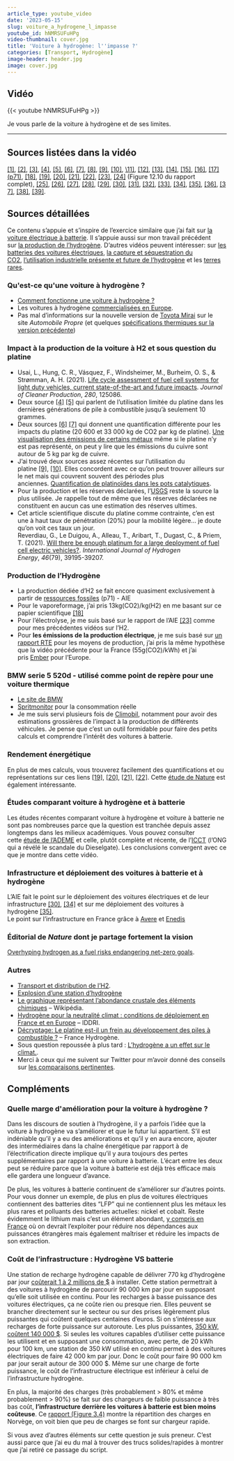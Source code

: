 ```yaml
---
article_type: youtube_video
date: '2023-05-15'
slug: voiture_a_hydrogene_l_impasse
youtube_id: hNMRSUFuHPg
video-thumbnail: cover.jpg
title: 'Voiture à hydrogène: l''impasse ?'
categories: [Transport, Hydrogène]
image-header: header.jpg
image: cover.jpg
---
```


## Vidéo

{{< youtube hNMRSUFuHPg >}}

Je vous parle de la voiture à hydrogène et de ses limites.

<hr>

## Sources listées dans la vidéo

[\[1\]](https://www.automobile-propre.com/voitures/toyota-mirai/), [\[2\]](https://toyota-cms-media.s3.amazonaws.com/wp-content/uploads/2019/09/2019_Mirai_Product_Information.pdf), [\[3\]](https://www.sciencedirect.com/science/article/pii/S0959652620351301), [\[4\]](https://fuelcellsworks.com/news/bosch-fuel-cells-need-1-10-platinum-used-in-current-fuel-cells/), [\[5\]](https://www.caradisiac.com/nouvelle-toyota-mirai-2021-le-pari-technologique-deuxieme-acte-186593.htm), [\[6\]](https://www.strategie.gouv.fr/sites/strategie.gouv.fr/files/atoms/files/fs-2020-na96-externalite-carbone-metaux-octobre.pdf), [\[7\]](https://ipa-news.de/assets/sustainability/Environmental%20Profile_LR.pdf), [\[8\]](https://elements.visualcapitalist.com/the-carbon-emissions-of-producing-energy-transition-metals-charted/), [\[9\]](https://newagemetals.com/platinum-fundamentals-and-its-role-for-a-greener-future/), [\[10\]](https://www.miningweekly.com/article/platinum-jewellery-continuing-to-drive-25-of-platinum-demand-2022-05-20), [\11\]](https://www.ocim.eu/fr/le-platine-et-les-platinoides-ont-largement-tire-leur-epingle-du-jeu-en-2020-quen-sera-t-il-pour-la-suite-2/), [\[12\]](https://pubs.usgs.gov/periodicals/mcs2023/mcs2023-platinum-group.pdf), [\[13\]](https://climobil.connecting-project.lu/), [\[14\]](https://www.ecologie.gouv.fr/sites/default/files/Info%20GES_Guide%20m%C3%A9thodo.pdf), [\[15\]](https://www.bmw.fr/fr/voiture-neuve.html#/results?filters=%7B%22MARKETING_SERIES%22%3A%5B%225%22%5D,%22MARKETING_MODEL_RANGE%22%3A%5B%225_G30%22,%225_G31%22%5D,%22ENGINE_TYPE%22%3A%5B%22DIESEL%22%5D,%22PURCHASE_ONLINE%22%3A%5Btrue%5D%7D), [\[16\]](https://www.spritmonitor.de/fr/apercu/6-BMW/38-5er.html?fueltype=1&constyear_s=2019&exactmodel=520d&powerunit=2), [\[17\](p71)](https://iea.blob.core.windows.net/assets/c5bc75b1-9e4d-460d-9056-6e8e626a11c4/GlobalHydrogenReview2022.pdf), [\[18\]](https://pubs.rsc.org/en/content/articlelanding/2019/EE/C8EE02079E), [\[19\]](https://traton.com/en/newsroom/press-releases/fraunhofer-analysis-battery-electric-trucks-advantage-over-hydrogen-trucks.html), [\[20\]](https://www.volkswagenag.com/en/news/stories/2019/08/hydrogen-or-battery--that-is-the-question.html), [\[21\]](https://www.transportenvironment.org/wp-content/uploads/2020/12/2020_12_Briefing_feasibility_study_renewables_decarbonisation.pdf), [\[22\]](https://www.fluxpower.com/blog/hydrogen-fuel-cell-efficiency-how-does-it-compare-to-lithium-ion), [\[23\]](https://www.iea.org/reports/the-future-of-hydrogen), [\[24\]](https://www.rte-france.com/analyses-tendances-et-prospectives/bilan-previsionnel-2050-futurs-energetiques) (Figure 12.10 du rapport complet), [\[25\]](https://ember-climate.org/insights/research/european-electricity-review-2022/), [\[26\]](https://lereveilleur.com/la-voiture-electrique-est-elle-ecologique/), [\[27\]](https://librairie.ademe.fr/changement-climatique-et-energie/4213-analyse-de-cycle-de-vie-relative-a-l-hydrogene.html), [\[28\]](https://theicct.org/sites/default/files/publications/Global-LCA-passenger-cars-jul2021_0.pdf), [[29\]](https://www.automobile-propre.com/voitures/tesla-model-s/fiche-technique/), [\[30\]](https://www.iea.org/reports/electric-vehicles), [\[31\]](https://www.avere-france.org/publication/barometre-82-107-points-de-recharge-ouverts-au-public-fin-decembre-2022/), [\[32\]](https://data.enedis.fr/pages/points-de-charge/), [\[33\]](https://www.h2-mobile.fr/stations-hydrogene/), [\[34\]](https://www.iea.org/reports/global-ev-outlook-2022/trends-in-electric-light-duty-vehicles), [\[35\]](https://iea.blob.core.windows.net/assets/c5bc75b1-9e4d-460d-9056-6e8e626a11c4/GlobalHydrogenReview2022.pdf), [\[36\]](https://www.transitionsenergies.com/combien-voitures-monde/), [\[37\]](https://www.autoplus.fr/environnement/vehicule-a-hydrogene-on-france-2022-552633.html#item=1), [\[38\]](https://www.nature.com/articles/s41558-021-01032-7), [\[39\]](https://www.nature.com/articles/d41586-022-03693-6).

## Sources détaillées

Ce contenu s’appuie et s’inspire de l’exercice similaire que j’ai fait sur [la voiture électrique à batterie](https://lereveilleur.com/la-voiture-electrique-est-elle-ecologique/). Il s’appuie aussi sur mon travail précédent sur [la production de l’hydrogène](https://www.youtube.com/watch?v=_sqYx8K_m9c). D’autres vidéos peuvent intéresser: sur [les batteries des voitures électriques](https://www.youtube.com/watch?v=xVroWRO0duI), [la capture et séquestration du CO2](https://www.youtube.com/watch?v=AQlqQEhVi1M), [l’utilisation industrielle présente et future de l’hydrogène](https://www.youtube.com/watch?v=NB9We5wwGPo) et les [terres rares](https://www.youtube.com/watch?v=OAyYSlMhgI4).

### Qu'est-ce qu'une voiture à hydrogène ?

- [Comment fonctionne une voiture à hydrogène ?](https://www.h2-mobile.fr/dossiers/fonctionnement-voiture-hydrogene-comment-ca-marche/)  
- Les voitures à hydrogène [commercialisées en Europe](https://www.h2-mobile.fr/vehicules/voiture-hydrogene/).  
- Pas mal d’informations sur la nouvelle version de [Toyota Mirai](https://www.automobile-propre.com/voitures/toyota-mirai/) sur le site _Automobile Propre_ (et quelques [spécifications thermiques sur la version précédente](https://toyota-cms-media.s3.amazonaws.com/wp-content/uploads/2019/09/2019_Mirai_Product_Information.pdf))

### Impact à la production de la voiture à H2 et sous question du platine

- Usai, L., Hung, C. R., Vásquez, F., Windsheimer, M., Burheim, O. S., & Strømman, A. H. (2021). [Life cycle assessment of fuel cell systems for light duty vehicles, current state-of-the-art and future impacts](https://www.sciencedirect.com/science/article/pii/S0959652620351301). _Journal of Cleaner Production_, _280_, 125086.  
- Deux source [\[4\]](https://fuelcellsworks.com/news/bosch-fuel-cells-need-1-10-platinum-used-in-current-fuel-cells/) [\[5\]](https://www.caradisiac.com/nouvelle-toyota-mirai-2021-le-pari-technologique-deuxieme-acte-186593.htm) qui parlent de l’utilisation limitée du platine dans les dernières générations de pile à combustible jusqu’à seulement 10 grammes.  
- Deux sources [\[6\]](https://www.strategie.gouv.fr/sites/strategie.gouv.fr/files/atoms/files/fs-2020-na96-externalite-carbone-metaux-octobre.pdf) [\[7\]](https://ipa-news.de/assets/sustainability/Environmental%20Profile_LR.pdf) qui donnent une quantification différente pour les impacts du platine (20 600 et 33 000 kg de CO2 par kg de platine). [Une visualisation des émissions de certains métaux](https://elements.visualcapitalist.com/the-carbon-emissions-of-producing-energy-transition-metals-charted/) même si le platine n’y est pas représenté, on peut y lire que les émissions du cuivre sont autour de 5 kg par kg de cuivre.  
- J’ai trouvé deux sources assez récentes sur l’utilisation du platine [\[9\]](https://newagemetals.com/platinum-fundamentals-and-its-role-for-a-greener-future/), [\[10\]](https://www.miningweekly.com/article/platinum-jewellery-continuing-to-drive-25-of-platinum-demand-2022-05-20). Elles concordent avec ce qu’on peut trouver ailleurs sur le net mais qui couvrent souvent des périodes plus anciennes. [Quantification de platinoïdes dans les pots catalytiques](https://www.ocim.eu/fr/le-platine-et-les-platinoides-ont-largement-tire-leur-epingle-du-jeu-en-2020-quen-sera-t-il-pour-la-suite-2/).  
- Pour la production et les réserves déclarées, l’[USGS](https://pubs.usgs.gov/periodicals/mcs2023/mcs2023-platinum-group.pdf) reste la source la plus utilisée. Je rappelle tout de même que les réserves déclarées ne constituent en aucun cas une estimation des réserves ultimes.  
- Cet article scientifique discute du platine comme contrainte, c’en est une à haut taux de pénétration (20%) pour la mobilité légère… je doute qu’on voit ces taux un jour.  
Reverdiau, G., Le Duigou, A., Alleau, T., Aribart, T., Dugast, C., & Priem, T. (2021). [Will there be enough platinum for a large deployment of fuel cell electric vehicles?](https://www.sciencedirect.com/science/article/abs/pii/S0360319921037022). _International Journal of Hydrogen Energy_, _46_(79), 39195-39207.

### Production de l’Hydrogène

- La production dédiée d’H2 se fait encore quasiment exclusivement à partir de [ressources fossiles](https://iea.blob.core.windows.net/assets/c5bc75b1-9e4d-460d-9056-6e8e626a11c4/GlobalHydrogenReview2022.pdf) (p71) - AIE
- Pour le vaporeformage, j’ai pris 13kg(CO2)/kg(H2) en me basant sur ce papier scientifique [\[18\]](https://pubs.rsc.org/en/content/articlelanding/2019/EE/C8EE02079E)
- Pour l’électrolyse, je me suis basé sur le rapport de l’AIE [\[23\]](https://www.iea.org/reports/the-future-of-hydrogen) comme pour mes précédentes vidéos sur l’H2.
- Pour __les émissions de la production électrique__, je me suis basé sur [un rapport RTE](https://www.rte-france.com/analyses-tendances-et-prospectives/bilan-previsionnel-2050-futurs-energetiques) pour les moyens de production, j’ai pris la même hypothèse que la vidéo précédente pour la France (55g(CO2)/kWh) et j’ai pris [Ember](https://ember-climate.org/insights/research/european-electricity-review-2022/) pour l’Europe.

### BMW serie 5 520d - utilisé comme point de repère pour une voiture thermique

- [Le site de BMW](https://www.bmw.fr/fr/voiture-neuve.html#/results?filters=%7B%22MARKETING_SERIES%22%3A%5B%225%22%5D,%22MARKETING_MODEL_RANGE%22%3A%5B%225_G30%22,%225_G31%22%5D,%22ENGINE_TYPE%22%3A%5B%22DIESEL%22%5D,%22PURCHASE_ONLINE%22%3A%5Btrue%5D%7D)  
- [Spritmonitor](https://www.spritmonitor.de/fr/apercu/6-BMW/38-5er.html?fueltype=1&constyear_s=2019&exactmodel=520d&powerunit=2) pour la consommation réelle  
- Je me suis servi plusieurs fois de [Climobil](https://climobil.connecting-project.lu/), notamment pour avoir des estimations grossières de l’impact à la production de différents véhicules. Je pense que c’est un outil formidable pour faire des petits calculs et comprendre l’intérêt des voitures à batterie.

### Rendement énergétique

En plus de mes calculs, vous trouverez facilement des quantifications et ou représentations sur ces liens [\[19\]](https://traton.com/en/newsroom/press-releases/fraunhofer-analysis-battery-electric-trucks-advantage-over-hydrogen-trucks.html), [\[20\]](https://www.volkswagenag.com/en/news/stories/2019/08/hydrogen-or-battery--that-is-the-question.html), [\[21\]](https://www.transportenvironment.org/wp-content/uploads/2020/12/2020_12_Briefing_feasibility_study_renewables_decarbonisation.pdf), [\[22\]](https://www.fluxpower.com/blog/hydrogen-fuel-cell-efficiency-how-does-it-compare-to-lithium-ion). Cette [étude de Nature](https://www.nature.com/articles/s41558-021-01032-7) est également intéressante.

### Études comparant voiture à hydrogène et à batterie

Les études récentes comparant voiture à hydrogène et voiture à batterie ne sont pas nombreuses parce que la question est tranchée depuis assez longtemps dans les milieux académiques. Vous pouvez consulter cette [étude de l’ADEME](https://librairie.ademe.fr/changement-climatique-et-energie/4213-analyse-de-cycle-de-vie-relative-a-l-hydrogene.html) et celle, plutôt complète et récente, de l’[ICCT](https://theicct.org/sites/default/files/publications/Global-LCA-passenger-cars-jul2021_0.pdf) (l’ONG qui a révélé le scandale du Dieselgate). Les conclusions convergent avec ce que je montre dans cette vidéo.

### Infrastructure et déploiement des voitures à batterie et à hydrogène

L’AIE fait le point sur le déploiement des voitures électriques et de leur infrastructure [\[30\]](https://www.iea.org/reports/electric-vehicles), [\[34\]](https://www.iea.org/reports/global-ev-outlook-2022/trends-in-electric-light-duty-vehicles) et sur me déploiement des voitures à hydrogène [\[35\]](https://iea.blob.core.windows.net/assets/c5bc75b1-9e4d-460d-9056-6e8e626a11c4/GlobalHydrogenReview2022.pdf).  
Le point sur l’infrastructure en France grâce à [Avere](https://www.avere-france.org/publication/barometre-82-107-points-de-recharge-ouverts-au-public-fin-decembre-2022/) et [Enedis](https://data.enedis.fr/pages/points-de-charge/)

### Éditorial de _Nature_ dont je partage fortement la vision

[Overhyping hydrogen as a fuel risks endangering net-zero goals](https://www.nature.com/articles/d41586-022-03693-6).

### Autres

- [Transport et distribution de l’H2](https://hydrogeneurope.eu/wp-content/uploads/2021/11/Tech-Overview_Hydrogen-Transport-Distribution.pdf).
- [Explosion d’une station d’hydrogène](https://www.automobile-propre.com/explosion-dune-station-dhydrogene-en-norvege-premiers-resultats-de-lenquete/)  
- [Le graphique représentant l’abondance crustale des éléments chimiques](https://fr.wikipedia.org/wiki/Abondance_des_%C3%A9l%C3%A9ments_dans_la_cro%C3%BBte_terrestre#/media/Fichier:Elemental_abundances_-_fr.svg) – Wikipédia.
- [Hydrogène pour la neutralité climat : conditions de déploiement en France et en Europe](https://www.iddri.org/sites/default/files/PDF/Publications/Catalogue%20Iddri/Etude/202201-ST0222-hydrogene_1.pdf) – IDDRI.
- [Décryptage: Le platine est-il un frein au développement des piles à combustible ?](https://s3.production.france-hydrogene.org/uploads/sites/4/2022/04/FH-Fiche-le-platine-est-il-un-frein-au-developpement-des-piles-a-combustible.pdf) – France Hydrogène.
- Sous question repoussée à plus tard : [L’hydrogène a un effet sur le climat.](https://energynews.biz/hydrogen-is-a-twice-as-potent-greenhouse-gas/).
- Merci à ceux qui me suivent sur Twitter pour m’avoir donné des conseils sur [les comparaisons pertinentes](https://twitter.com/Le_Reveilleur/status/1615664725680848896).

## Compléments

### Quelle marge d'amélioration pour la voiture à hydrogène ?

Dans les discours de soutien à l’hydrogène, il y a parfois l’idée que la
voiture à hydrogène va s’améliorer et que le futur lui appartient. S’il est
indéniable qu’il y a eu des améliorations et qu’il y en aura encore, ajouter
des intermédiaires dans la chaîne énergétique par rapport à de
l’électrification directe implique qu’il y aura toujours des pertes
supplémentaires par rapport à une voiture à batterie. L’écart entre les deux
peut se réduire parce que la voiture à batterie est déjà très efficace mais
elle gardera une longueur d’avance.

De plus, les voitures à batterie continuent de s’améliorer sur d’autres points.
Pour vous donner un exemple, de plus en plus de voitures électriques
contiennent des batteries dites “LFP” qui ne contiennent plus les métaux les
plus rares et polluants des batteries actuelles: nickel et cobalt. Reste
évidemment le lithium mais c’est un élément abondant, [y compris en
France](https://infoterre.brgm.fr/rapports/RP-68321-FR.pdf) où on devrait
l’exploiter pour réduire nos dépendances aux puissances étrangères mais
également maîtriser et réduire les impacts de son extraction.

### Coût de l’infrastructure : Hydrogène VS batterie

Une station de recharge hydrogène capable de délivrer 770 kg d’hydrogène par
jour [coûterait 1 à 2 millions de
$](https://www.hydrogen.energy.gov/pdfs/21002-hydrogen-fueling-station-cost.pdf) à
installer. Cette station permettrait à des voitures à hydrogène de parcourir 90
000 km par jour en supposant qu’elle soit utilisée en continu. Pour les
recharges à basse puissance des voitures électriques, ça ne coûte rien ou
presque rien. Elles peuvent se brancher directement sur le secteur ou sur des
prises légèrement plus puissantes qui coûtent quelques centaines d’euros. Si on
s’intéresse aux recharges de forte puissance sur autoroute. Les plus
puissantes, [350 kW, coûtent 140 000
$](https://propertymanagerinsider.com/how-much-do-commercial-dc-fast-chargers-cost-2/).
Si seules les voitures capables d’utiliser cette puissance les utilisent et en
supposant une consommation, avec perte, de 20 kWh pour 100 km, une station de
350 kW utilisé en continu permet à des voitures électriques de faire 42 000 km
par jour. Donc le coût pour faire 90 000 km par jour serait autour de 300 000
$. Même sur une charge de forte puissance, le coût de l’infrastructure
électrique est inférieur à celui de l’infrastructure hydrogène.  
  
En plus, la majorité des charges (très probablement > 80% et même probablement >
90%) se fait sur des chargeurs de faible puissance à très bas
coût, __l’infrastructure derrière les voitures à batterie est bien moins
coûteuse__. Ce [rapport (Figure
3.4)](https://www.nordicenergy.org/wordpress/wp-content/uploads/2018/05/NordicEVOutlook2018.pdf) montre
la répartition des charges en Norvège, on voit bien que peu de charges se font
sur chargeur rapide.

Si vous avez d’autres éléments sur cette question je suis preneur. C’est aussi
parce que j’ai eu du mal à trouver des trucs solides/rapides à montrer que j’ai
retiré ce passage du script.
